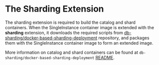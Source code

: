 # The Sharding Extension
The sharding extension is required to build the catalog and shard containers. When
the SingleInstance container image is extended with the **sharding** extension, it downloads the 
required scripts from [db-sharding/docker-based-sharding-deployment](https://github.com/oracle/db-sharding/tree/master/docker-based-sharding-deployment)
repository, and packages them with the SingleInstance container image to form an extended image.

More information on catalog and shard containers can be found at `db-sharding/docker-based-sharding-deployment` [README](https://github.com/oracle/db-sharding/blob/master/docker-based-sharding-deployment/README.md).